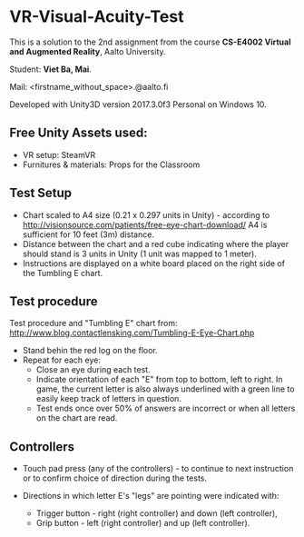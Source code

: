# VR-Visual-Acuity-Test
This is a solution to the 2nd assignment from the course **CS-E4002 Virtual and Augmented Reality**,  Aalto University.

Student: **Viet Ba, Mai**.

Mail: <firstname_without_space>.<lastname>@aalto.fi

Developed with Unity3D version 2017.3.0f3 Personal on Windows 10.

## Free Unity Assets used:
* VR setup: SteamVR
* Furnitures & materials: Props for the Classroom

## Test Setup
* Chart scaled to A4 size (0.21 x 0.297 units in Unity) - according to http://visionsource.com/patients/free-eye-chart-download/ A4 is sufficient for 10 feet (3m) distance.
* Distance between the chart and a red cube indicating where the player should stand is 3 units in Unity (1 unit was mapped to 1 meter).
* Instructions are displayed on a white board placed on the right side of the Tumbling E chart.

## Test procedure
Test procedure and "Tumbling E" chart from: http://www.blog.contactlensking.com/Tumbling-E-Eye-Chart.php
* Stand behin the red log on the floor.
* Repeat for each eye:
	* Close an eye during each test.
	* Indicate orientation of each "E" from top to bottom, left to right. In game, the current letter is also always underlined with a green line to easily keep track of letters in question.
	* Test ends once over 50% of answers are incorrect or when all letters on the chart are read.

## Controllers
* Touch pad press (any of the controllers) - to continue to next instruction or to confirm choice of direction during the tests.
* Directions in which letter E's "legs" are pointing were indicated with:
	* Trigger button - right (right controller) and down (left controller),
	* Grip button - left (right controller) and up (left controller).
	
	<!--- Project's Github repository: https://github.com/mvietba/VR-Visual-Acuity-Test--->